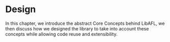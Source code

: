 # Design

In this chapter, we introduce the abstract Core Concepts behind LibAFL, we then discuss how we designed the library to take into account these concepts while allowing code reuse and extensibility.
